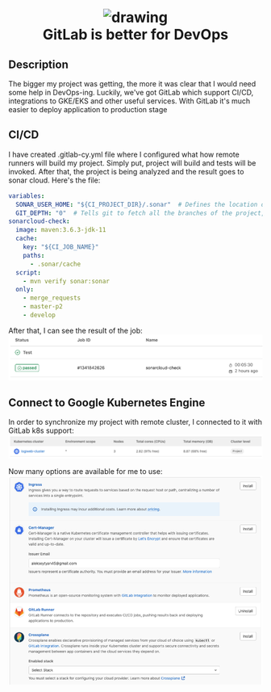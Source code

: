 <h1 align="center">
<br><img src="https://futurehax.com/wp-content/uploads/2020/06/gitlab-icon-rgb.png" alt="drawing" width="200">
<br>GitLab is better for DevOps
</h1>

## Description

<p>The bigger my project was getting, the more it was clear that I would need some help in DevOps-ing.
Luckily, we've got GitLab which support CI/CD, integrations to GKE/EKS and other useful services. 
With GitLab it's much easier to deploy application to production stage</p>

<!-- https://shields.io/ -->

## CI/CD
I have created .gitlab-cy.yml file where I configured what how remote runners will build my project.
Simply put, project will build and tests will be invoked. After that, the project is being analyzed and the result goes to sonar cloud.
Here's the file:
```yaml
variables:
  SONAR_USER_HOME: "${CI_PROJECT_DIR}/.sonar"  # Defines the location of the analysis task cache
  GIT_DEPTH: "0"  # Tells git to fetch all the branches of the project, required by the analysis task
sonarcloud-check:
  image: maven:3.6.3-jdk-11
  cache:
    key: "${CI_JOB_NAME}"
    paths:
      - .sonar/cache
  script:
    - mvn verify sonar:sonar
  only:
    - merge_requests
    - master-p2
    - develop
```

After that, I can see the result of the job:
<br>
![pipeline-info.png](images/pipeline-info.png)

## Connect to Google Kubernetes Engine

In order to synchronize my project with remote cluster, I connected to it with GitLab k8s support:
![cluster.png](images/cluster.png)

Now many options are available for me to use:
![gitlab-apps.png](images/gitlab-apps.png)